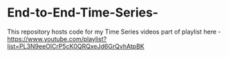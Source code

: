 # End-to-End-Time-Series-
This repository hosts code for my Time Series videos part of playlist here - https://www.youtube.com/playlist?list=PL3N9eeOlCrP5cK0QRQxeJd6GrQvhAtpBK
